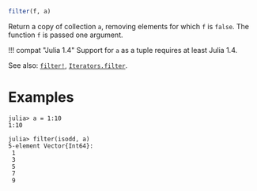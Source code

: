 ```julia
filter(f, a)
```

Return a copy of collection `a`, removing elements for which `f` is `false`. The function `f` is passed one argument.

!!! compat "Julia 1.4"
    Support for `a` as a tuple requires at least Julia 1.4.


See also: [`filter!`](@ref), [`Iterators.filter`](@ref).

# Examples

```jldoctest
julia> a = 1:10
1:10

julia> filter(isodd, a)
5-element Vector{Int64}:
 1
 3
 5
 7
 9
```
